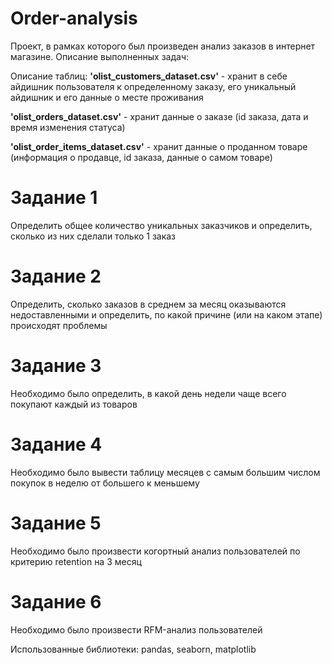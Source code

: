 # Order-analysis
Проект, в рамках которого был произведен анализ заказов в интернет магазине. Описание выполненных задач:

Описание таблиц:
**'olist_customers_dataset.csv'** - хранит в себе айдишник пользователя к определенному заказу, его уникальный айдишник и его данные о месте проживания

**'olist_orders_dataset.csv'** - хранит данные о заказе (id заказа, дата и время изменения статуса)

**'olist_order_items_dataset.csv'** - хранит данные о проданном товаре (информация о продавце, id заказа, данные о самом товаре)

# Задание 1
Определить общее количество уникальных заказчиков и определить, сколько из них сделали только 1 заказ

# Задание 2
Определить, сколько заказов в среднем за месяц оказываются недоставленными и определить, по какой причине (или на каком этапе) происходят проблемы

# Задание 3
Необходимо было определить, в какой день недели чаще всего покупают каждый из товаров

# Задание 4
Необходимо было вывести таблицу месяцев с самым большим числом покупок в неделю от большего к меньшему

# Задание 5
Необходимо было произвести когортный анализ пользователей по критерию retention на 3 месяц

# Задание 6
Необходимо было произвести RFM-анализ пользователей


Использованные библиотеки: pandas, seaborn, matplotlib
